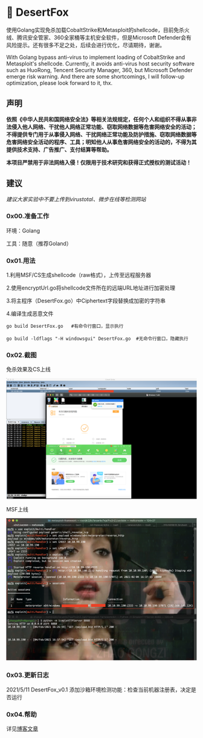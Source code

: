 # 🦊 DesertFox

使用Golang实现免杀加载CobaltStrike和Metasploit的shellcode，目前免杀火绒、腾讯安全管家、360全家桶等主机安全软件，但是Microsoft Defender会有风险提示。还有很多不足之处，后续会进行优化，尽请期待，谢谢。

With Golang bypass anti-virus to implement loading of CobaltStrike and Metasploit's shellcode. Currently, it avoids anti-virus host security software such as HuoRong, Tencent Security Manager, 360, but Microsoft Defender emerge risk warning. And there are some shortcomings, I will follow-up optimization, please look forward to it, thx.

## 声明

**依照《中华人民共和国网络安全法》等相关法规规定，任何个人和组织不得从事非法侵入他人网络、干扰他人网络正常功能、窃取网络数据等危害网络安全的活动；不得提供专门用于从事侵入网络、干扰网络正常功能及防护措施、窃取网络数据等危害网络安全活动的程序、工具；明知他人从事危害网络安全的活动的，不得为其提供技术支持、广告推广、支付结算等帮助。**

**本项目严禁用于非法网络入侵！仅限用于技术研究和获得正式授权的测试活动！**

## 建议

*建议大家实验中不要上传到virustotal、微步在线等检测网站*

### 0x00.准备工作

环境：Golang 

工具：随意（推荐Goland）

### 0x01.用法

1.利用MSF/CS生成shellcode（raw格式），上传至远程服务器

2.使用encryptUrl.go将shellcode文件所在的远端URL地址进行加密处理

3.将主程序（DesertFox.go）中Ciphertext字段替换成加密的字符串

4.编译生成恶意文件

```
go build DesertFox.go   #有命令行窗口，显示执行

go build -ldflags "-H windowsgui" DesertFox.go  #无命令行窗口，隐藏执行
```

### 0x02.截图

免杀效果及CS上线

![avatar](https://raw.githubusercontent.com/An0ny-m0us/DesertFox/main/images/1.png)

MSF上线

![avatar](https://raw.githubusercontent.com/An0ny-m0us/DesertFox/main/images/2.png)

### 0x03.更新日志
2021/5/11 DesertFox_v0.1  添加沙箱环境检测功能：检查当前机器注册表，决定是否运行

### 0x04.帮助

详见[博客文章](https://www.cnblogs.com/H4ck3R-XiX/)
